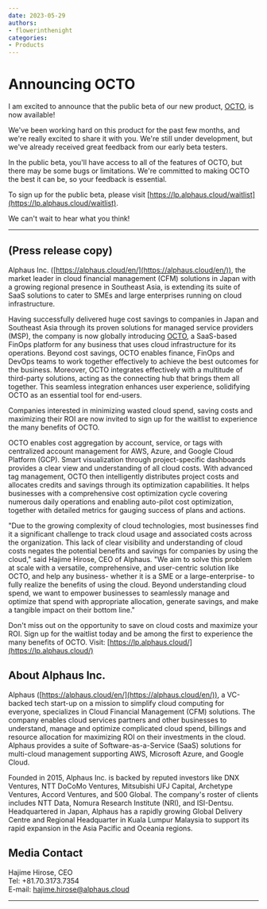```yaml
---
date: 2023-05-29
authors:
- flowerinthenight
categories:
- Products
---
```


# Announcing OCTO

I am excited to announce that the public beta of our new product, [OCTO](https://lp.alphaus.cloud/), is now available!

<!-- more -->

We've been working hard on this product for the past few months, and we're really excited to share it with you. We're still under development, but we've already received great feedback from our early beta testers.

In the public beta, you'll have access to all of the features of OCTO, but there may be some bugs or limitations. We're committed to making OCTO the best it can be, so your feedback is essential.

To sign up for the public beta, please visit [https://lp.alphaus.cloud/waitlist](https://lp.alphaus.cloud/waitlist).

We can't wait to hear what you think!

----

## (Press release copy)

Alphaus Inc. ([https://alphaus.cloud/en/](https://alphaus.cloud/en/)), the market leader in cloud financial management (CFM) solutions in Japan with a growing regional presence in Southeast Asia, is extending its suite of SaaS solutions to cater to SMEs and large enterprises running on cloud infrastructure.

Having successfully delivered huge cost savings to companies in Japan and Southeast Asia through its proven solutions for managed service providers (MSP), the company is now globally introducing [OCTO](https://lp.alphaus.cloud/), a SaaS-based FinOps platform for any business that uses cloud infrastructure for its operations. Beyond cost savings, OCTO enables finance, FinOps and DevOps teams to work together effectively to achieve the best outcomes for the business. Moreover, OCTO integrates effectively with a multitude of third-party solutions, acting as the connecting hub that brings them all together. This seamless integration enhances user experience, solidifying OCTO as an essential tool for end-users.

Companies interested in minimizing wasted cloud spend, saving costs and maximizing their ROI are now invited to sign up for the waitlist to experience the many benefits of OCTO.

OCTO enables cost aggregation by account, service, or tags with centralized account management for AWS, Azure, and Google Cloud Platform (GCP). Smart visualization through project-specific dashboards provides a clear view and understanding of all cloud costs. With advanced tag management, OCTO then intelligently distributes project costs and allocates credits and savings through its optimization capabilities. It helps businesses with a comprehensive cost optimization cycle covering numerous daily operations and enabling auto-pilot cost optimization, together with detailed metrics for gauging success of plans and actions.

"Due to the growing complexity of cloud technologies, most businesses find it a significant challenge to track cloud usage and associated costs across the organization. This lack of clear visibility and understanding of cloud costs negates the potential benefits and savings for companies by using the cloud," said Hajime Hirose, CEO of Alphaus. "We aim to solve this problem at scale with a versatile, comprehensive, and user-centric solution like OCTO, and help any business- whether it is a SME or a large-enterprise- to fully realize the benefits of using the cloud. Beyond understanding cloud spend, we want to empower businesses to seamlessly manage and optimize that spend with appropriate allocation, generate savings, and make a tangible impact on their bottom line."

Don't miss out on the opportunity to save on cloud costs and maximize your ROI. Sign up for the waitlist today and be among the first to experience the many benefits of OCTO. Visit: [https://lp.alphaus.cloud/](https://lp.alphaus.cloud/)

## About Alphaus Inc.

Alphaus ([https://alphaus.cloud/en/](https://alphaus.cloud/en/)), a VC-backed tech start-up on a mission to simplify cloud computing for everyone, specializes in Cloud Financial Management (CFM) solutions. The company enables cloud services partners and other businesses to understand, manage and optimize complicated cloud spend, billings and resource allocation for maximizing ROI on their investments in the cloud. Alphaus provides a suite of Software-as-a-Service (SaaS) solutions for multi-cloud management supporting AWS, Microsoft Azure, and Google Cloud.

Founded in 2015, Alphaus Inc. is backed by reputed investors like DNX Ventures, NTT DoCoMo Ventures, Mitsubishi UFJ Capital, Archetype Ventures, Accord Ventures, and 500 Global. The company's roster of clients includes NTT Data, Nomura Research Institute (NRI), and ISI-Dentsu. Headquartered in Japan, Alphaus has a rapidly growing Global Delivery Centre and Regional Headquarter in Kuala Lumpur Malaysia to support its rapid expansion in the Asia Pacific and Oceania regions.

## Media Contact
Hajime Hirose, CEO  
Tel: +81.70.3173.7354  
E-mail: hajime.hirose@alphaus.cloud

---
